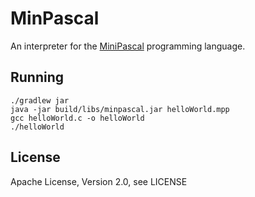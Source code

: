 MinPascal
=========

An interpreter for the
[MiniPascal](https://www.cs.helsinki.fi/u/vihavain/k16/CodeGeneration/project/minipascalsyntax.pdf)
programming language.

Running
-------

    ./gradlew jar
    java -jar build/libs/minpascal.jar helloWorld.mpp
    gcc helloWorld.c -o helloWorld
    ./helloWorld

License
-------

Apache License, Version 2.0, see LICENSE
